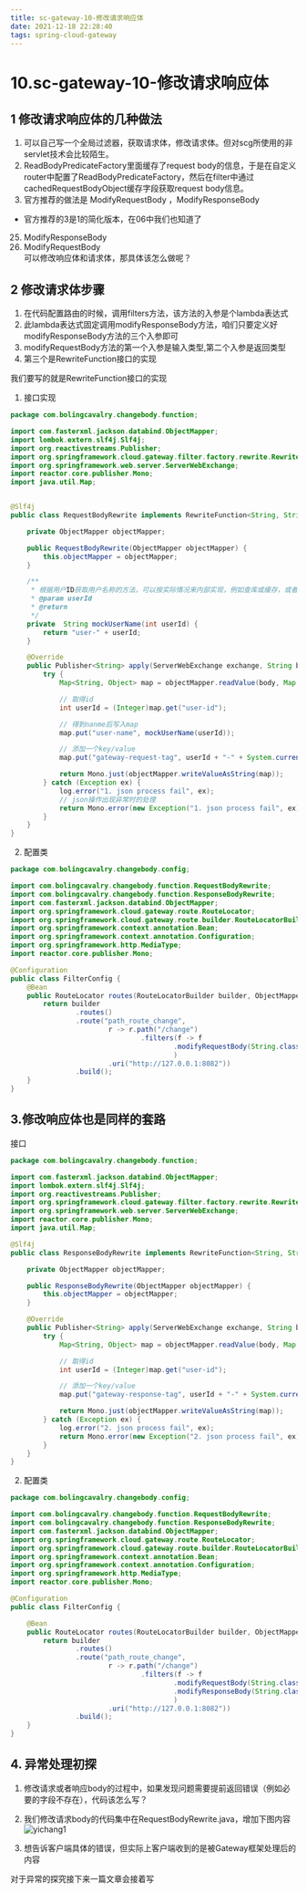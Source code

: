 ```yaml
---
title: sc-gateway-10-修改请求响应体
date: 2021-12-18 22:28:40
tags: spring-cloud-gateway
---  
```

# 10.sc-gateway-10-修改请求响应体

## 1 修改请求响应体的几种做法
1. 可以自己写一个全局过滤器，获取请求体，修改请求体。但对scg所使用的非servlet技术会比较陌生。
2. ReadBodyPredicateFactory里面缓存了request body的信息，于是在自定义router中配置了ReadBodyPredicateFactory，然后在filter中通过cachedRequestBodyObject缓存字段获取request body信息。
3. 官方推荐的做法是 ModifyRequestBody ，ModifyResponseBody  

 - 官方推荐的3是1的简化版本，在06中我们也知道了  
 25. ModifyResponseBody  
 24. ModifyRequestBody  
可以修改响应体和请求体，那具体该怎么做呢？  

## 2 修改请求体步骤

1. 在代码配置路由的时候，调用filters方法，该方法的入参是个lambda表达式
2. 此lambda表达式固定调用modifyResponseBody方法，咱们只要定义好modifyResponseBody方法的三个入参即可
3. modifyRequestBody方法的第一个入参是输入类型,第二个入参是返回类型
4. 第三个是RewriteFunction接口的实现

我们要写的就是RewriteFunction接口的实现
1. 接口实现
```java
package com.bolingcavalry.changebody.function;

import com.fasterxml.jackson.databind.ObjectMapper;
import lombok.extern.slf4j.Slf4j;
import org.reactivestreams.Publisher;
import org.springframework.cloud.gateway.filter.factory.rewrite.RewriteFunction;
import org.springframework.web.server.ServerWebExchange;
import reactor.core.publisher.Mono;
import java.util.Map;


@Slf4j
public class RequestBodyRewrite implements RewriteFunction<String, String> {

    private ObjectMapper objectMapper;

    public RequestBodyRewrite(ObjectMapper objectMapper) {
        this.objectMapper = objectMapper;
    }

    /**
     * 根据用户ID获取用户名称的方法，可以按实际情况来内部实现，例如查库或缓存，或者远程调用
     * @param userId
     * @return
     */
    private  String mockUserName(int userId) {
        return "user-" + userId;
    }

    @Override
    public Publisher<String> apply(ServerWebExchange exchange, String body) {
        try {
            Map<String, Object> map = objectMapper.readValue(body, Map.class);

            // 取得id
            int userId = (Integer)map.get("user-id");

            // 得到nanme后写入map
            map.put("user-name", mockUserName(userId));

            // 添加一个key/value
            map.put("gateway-request-tag", userId + "-" + System.currentTimeMillis());

            return Mono.just(objectMapper.writeValueAsString(map));
        } catch (Exception ex) {
            log.error("1. json process fail", ex);
            // json操作出现异常时的处理
            return Mono.error(new Exception("1. json process fail", ex));
        }
    }
}
```

2. 配置类
```java
package com.bolingcavalry.changebody.config;

import com.bolingcavalry.changebody.function.RequestBodyRewrite;
import com.bolingcavalry.changebody.function.ResponseBodyRewrite;
import com.fasterxml.jackson.databind.ObjectMapper;
import org.springframework.cloud.gateway.route.RouteLocator;
import org.springframework.cloud.gateway.route.builder.RouteLocatorBuilder;
import org.springframework.context.annotation.Bean;
import org.springframework.context.annotation.Configuration;
import org.springframework.http.MediaType;
import reactor.core.publisher.Mono;

@Configuration
public class FilterConfig {
    @Bean
    public RouteLocator routes(RouteLocatorBuilder builder, ObjectMapper objectMapper) {
        return builder
                .routes()
                .route("path_route_change",
                        r -> r.path("/change")
                                .filters(f -> f
                                        .modifyRequestBody(String.class,String.class,new RequestBodyRewrite(objectMapper))
                                        )
                        .uri("http://127.0.0.1:8082"))
                .build();
    }
}

```

## 3.修改响应体也是同样的套路
接口
```java
package com.bolingcavalry.changebody.function;

import com.fasterxml.jackson.databind.ObjectMapper;
import lombok.extern.slf4j.Slf4j;
import org.reactivestreams.Publisher;
import org.springframework.cloud.gateway.filter.factory.rewrite.RewriteFunction;
import org.springframework.web.server.ServerWebExchange;
import reactor.core.publisher.Mono;
import java.util.Map;

@Slf4j
public class ResponseBodyRewrite implements RewriteFunction<String, String> {

    private ObjectMapper objectMapper;

    public ResponseBodyRewrite(ObjectMapper objectMapper) {
        this.objectMapper = objectMapper;
    }

    @Override
    public Publisher<String> apply(ServerWebExchange exchange, String body) {
        try {
            Map<String, Object> map = objectMapper.readValue(body, Map.class);

            // 取得id
            int userId = (Integer)map.get("user-id");

            // 添加一个key/value
            map.put("gateway-response-tag", userId + "-" + System.currentTimeMillis());

            return Mono.just(objectMapper.writeValueAsString(map));
        } catch (Exception ex) {
            log.error("2. json process fail", ex);
            return Mono.error(new Exception("2. json process fail", ex));
        }
    }
}
```
2. 配置类
```java
package com.bolingcavalry.changebody.config;

import com.bolingcavalry.changebody.function.RequestBodyRewrite;
import com.bolingcavalry.changebody.function.ResponseBodyRewrite;
import com.fasterxml.jackson.databind.ObjectMapper;
import org.springframework.cloud.gateway.route.RouteLocator;
import org.springframework.cloud.gateway.route.builder.RouteLocatorBuilder;
import org.springframework.context.annotation.Bean;
import org.springframework.context.annotation.Configuration;
import org.springframework.http.MediaType;
import reactor.core.publisher.Mono;

@Configuration
public class FilterConfig {

    @Bean
    public RouteLocator routes(RouteLocatorBuilder builder, ObjectMapper objectMapper) {
        return builder
                .routes()
                .route("path_route_change",
                        r -> r.path("/change")
                                .filters(f -> f
                                        .modifyRequestBody(String.class,String.class,new RequestBodyRewrite(objectMapper))
                                        .modifyResponseBody(String.class, String.class, new ResponseBodyRewrite(objectMapper))
                                        )
                        .uri("http://127.0.0.1:8082"))
                .build();
    }
}
```

## 4. 异常处理初探
1. 修改请求或者响应body的过程中，如果发现问题需要提前返回错误（例如必要的字段不存在），代码该怎么写？
2. 我们修改请求body的代码集中在RequestBodyRewrite.java，增加下图内容
![yichang1](image/yichang1.jpg)

3. 想告诉客户端具体的错误，但实际上客户端收到的是被Gateway框架处理后的内容  

对于异常的探究接下来一篇文章会接着写